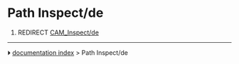 # Path Inspect/de
1.  REDIRECT [CAM_Inspect/de](CAM_Inspect/de.md)



---
⏵ [documentation index](../README.md) > Path Inspect/de
